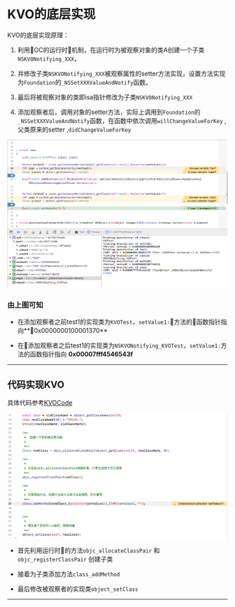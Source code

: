 # KVO的底层实现

 KVO的底层实现原理：
 
1. 利用OC的运行时机制，在运行时为被观察对象的类A创建一个子类`NSKVONotifying_XXX`，

2. 并修改子类`NSKVONotifying_XXX`被观察属性的setter方法实现，设置方法实现为`Foundation`的`_NSSetXXXValueAndNotify`函数。

3. 最后将被观察对象的类即isa指针修改为子类`NSKVONotifying_XXX`

4. 添加观察者后，调用对象的setter方法，实际上调用到`Foundation`的`_NSSetXXXValueAndNotify`函数，在函数中依次调用`willChangeValueForKey` , 父类原来的setter ,`didChangeValueForKey`

![KVO底层实现][1]

### 由上图可知

- 在添加观察者之前test1的实现类为`KVOTest`，`setValue1:`方法的函数指针指向**0x0000000100001370**

- 在添加观察者之后test1的实现类为`NSKVONotifying_KVOTest`，`setValue1:`方法的函数指针指向 **0x00007fff4546543f**

----

## 代码实现KVO

具体代码参考[KVOCode][2]

![Runtime_KVO][3]

- 首先利用运行时的方法`objc_allocateClassPair` 和 `objc_registerClassPair` 创建子类

- 接着为子类添加方法`class_addMethod` 

- 最后修改被观察者的实现类`object_setClass`

----

[1]: pic/KVO底层实现.png
[2]: KVOCode
[3]: pic/Runtime_KVO.png